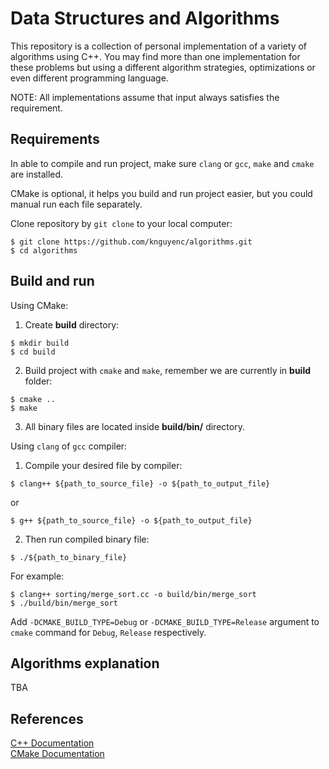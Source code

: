 # Data Structures and Algorithms
This repository is a collection of personal implementation of a variety of algorithms using C++. You may find more than one implementation for these problems but using a different algorithm strategies, optimizations or even different programming language.

NOTE: All implementations assume that input always satisfies the requirement.

## Requirements
In able to compile and run project, make sure `clang` or `gcc`, `make` and `cmake` are installed.

CMake is optional, it helps you build and run project easier, but you could manual run each file separately.

Clone repository by `git clone` to your local computer:
```shell script
$ git clone https://github.com/knguyenc/algorithms.git
$ cd algorithms
```

## Build and run
Using CMake:
1. Create __build__ directory:
```shell script
$ mkdir build
$ cd build
```
2. Build project with `cmake` and `make`, remember we are currently in __build__ folder:
```shell script
$ cmake ..
$ make
```
3. All binary files are located inside __build/bin/__ directory.

Using `clang` of `gcc` compiler:
1. Compile your desired file by compiler:
```shell script
$ clang++ ${path_to_source_file} -o ${path_to_output_file}
```
or
```shell script
$ g++ ${path_to_source_file} -o ${path_to_output_file}
```
2. Then run compiled binary file:
```shell script
$ ./${path_to_binary_file}
```
For example:
```shell script
$ clang++ sorting/merge_sort.cc -o build/bin/merge_sort
$ ./build/bin/merge_sort
```

Add `-DCMAKE_BUILD_TYPE=Debug` or `-DCMAKE_BUILD_TYPE=Release` argument to `cmake` command for `Debug`, `Release` respectively.

## Algorithms explanation
TBA

## References
[C++ Documentation](https://isocpp.org/) \
[CMake Documentation](https://cmake.org/documentation/)
